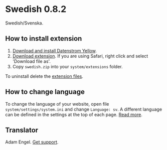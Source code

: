 Swedish 0.8.2
=============
Swedish/Svenska.

## How to install extension

1. [Download and install Datenstrom Yellow](https://github.com/datenstrom/yellow/).
2. [Download extension](https://github.com/datenstrom/yellow-extensions/raw/master/zip/swedish.zip). If you are using Safari, right click and select 'Download file as'.
3. Copy `swedish.zip` into your `system/extensions` folder.

To uninstall delete the [extension files](extension.ini).

## How to change language

To change the language of your website, open file `system/settings/system.ini` and change `Language: sv`. A different language can be defined in the settings at the top of each page. [Read more](https://developers.datenstrom.se/help/adjusting-system#system-settings).

## Translator

Adam Engel. [Get support](https://developers.datenstrom.se/help/support).
